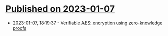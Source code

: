 # [Published on 2023-01-07](index.md)

* [2023-01-07, 18:19:37](https://lobste.rs/s/mcvrlm/verifiable_aes_encryption_using_zero) - [Verifiable AES: encryption using zero-knowledge proofs](https://www.notamonadtutorial.com/verifiable-encryption-using-zero-knowledge-proofs/)
